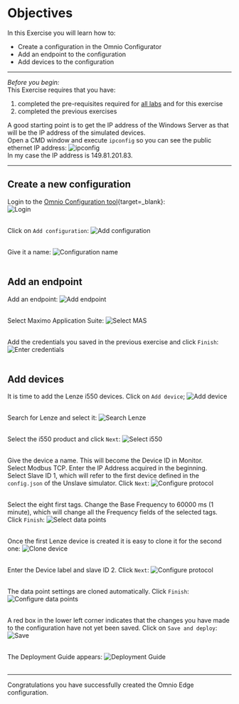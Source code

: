 # Objectives
In this Exercise you will learn how to:

* Create a configuration in the Omnio Configurator
* Add an endpoint to the configuration
* Add devices to the configuration

---
*Before you begin:*  
This Exercise requires that you have:

1. completed the pre-requisites required for [all labs](../prereqs) and for this exercise
2. completed the previous exercises
 
A good starting point is to get the IP address of the Windows Server as that will be the IP address of the simulated devices.</br>
Open a CMD window and execute `ipconfig` so you can see the public ethernet IP address:
![ipconfig](/img/omnio_8.8/omnio_configuration_00.png)</br>
In my case the IP address is 149.81.201.83.


---
##  Create a new configuration

Login to the [Omnio Configuration tool](https://config.omnio.io/){target=_blank}:  
![Login](/img/omnio_8.8/omnio_configuration_01.png)</br></br>

Click on `Add configuration`:
![Add configuration](/img/omnio_8.8/omnio_configuration_02.png)</br></br>

Give it a name:
![Configuration name](/img/omnio_8.8/omnio_configuration_03.png)</br></br>

##  Add an endpoint
Add an endpoint:
![Add endpoint](/img/omnio_8.8/omnio_configuration_04.png)</br></br>

Select Maximo Application Suite:
![Select MAS](/img/omnio_8.8/omnio_configuration_05.png)</br></br>

Add the credentials you saved in the previous exercise and click `Finish`:
![Enter credentials](/img/omnio_8.8/omnio_configuration_06.png)</br></br>

## Add devices

It is time to add the Lenze i550 devices. Click on `Add device`;
![Add device](/img/omnio_8.8/omnio_configuration_07.png)</br></br>

Search for Lenze and select it:
![Search Lenze](/img/omnio_8.8/omnio_configuration_08.png)</br></br>

Select the i550 product and click `Next`:
![Select i550](/img/omnio_8.8/omnio_configuration_09.png)</br></br>

Give the device a name. This will become the Device ID in Monitor.</br>
Select Modbus TCP. Enter the IP Address acquired in the beginning.</br>
Select Slave ID 1, which will refer to the first device defined in the `config.json` of the Unslave simulator. Click `Next`:
![Configure protocol](/img/omnio_8.8/omnio_configuration_10.png)</br></br>

Select the eight first tags. Change the Base Frequency to 60000 ms (1 minute), which will change all the Frequency fields of the selected tags. Click `Finish`:
![Select data points](/img/omnio_8.8/omnio_configuration_11.png)</br></br>

Once the first Lenze device is created it is easy to clone it for the second one:
![Clone device](/img/omnio_8.8/omnio_configuration_12.png)</br></br>

Enter the Device label and slave ID 2. Click `Next`:
![Configure protocol](/img/omnio_8.8/omnio_configuration_13.png)</br></br>

The data point settings are cloned automatically. Click `Finish`:
![Configure data points](/img/omnio_8.8/omnio_configuration_14.png)</br></br>

A red box in the lower left corner indicates that the changes you have made to the configuration have not yet been saved. Click on `Save and deploy`:
![Save](/img/omnio_8.8/omnio_configuration_15.png)</br></br>

The Deployment Guide appears:
![Deployment Guide](/img/omnio_8.8/omnio_configuration_16.png)</br></br>


---
Congratulations you have successfully created the Omnio Edge configuration.</br>
